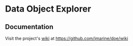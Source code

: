 # Data Object Explorer 

Documentation
-------------
Visit the project's [wiki](https://github.com/jmarine/doe/wiki) at https://github.com/jmarine/doe/wiki


